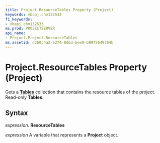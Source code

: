 ```yaml
---
title: Project.ResourceTables Property (Project)
keywords: vbapj.chm132533
f1_keywords:
- vbapj.chm132533
ms.prod: PROJECTSERVER
api_name:
- Project.Project.ResourceTables
ms.assetid: d3b0c4a2-5274-8dbd-bee9-b8975649364b
---
```



# Project.ResourceTables Property (Project)

Gets a  **[Tables](tables-object-project.md)** collection that contains the resource tables of the project. Read-only **Tables**.


## Syntax

 _expression_. **ResourceTables**

 _expression_ A variable that represents a **Project** object.


